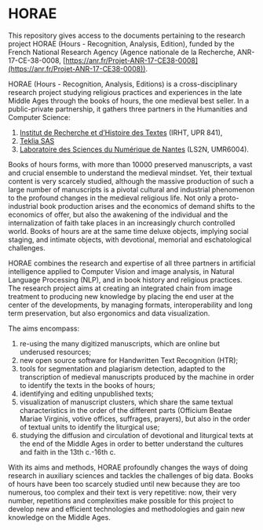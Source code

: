 # HORAE

This repository gives access to the documents pertaining to the research project HORAE (Hours - Recognition, Analysis, Edition),  funded by the French National Research Agency (Agence nationale de la Recherche, ANR-17-CE-38-0008,  [https://anr.fr/Projet-ANR-17-CE38-0008](https://anr.fr/Projet-ANR-17-CE38-0008)).  

HORAE (Hours - Recognition, Analysis, Editions) is a cross-disciplinary research project studying religious practices and experiences in the late Middle Ages through the books of hours,  the one medieval best seller. In a public-private partnership, it gathers three partners in the Humanities and  Computer Science: 
1) [Institut de Recherche et d’Histoire des Textes](http://irht.cnrs.fr/) (IRHT, UPR 841),
2) [Teklia SAS](https://www.teklia.com/)
3) [Laboratoire des Sciences du Numérique de Nantes](https://www.ls2n.fr/) (LS2N, UMR6004).  

Books of hours forms, with more than 10000 preserved manuscripts, a vast and crucial ensemble to understand  the medieval mindset. Yet, their textual content is very scarcely studied, although the massive production of such a  large number of manuscripts is a pivotal cultural and industrial phenomenon to the profound changes in the medieval religious life. Not only a proto-industrial book production arises and the economics of demand shifts to  the economics of offer, but also the awakening of the individual and the internalization of faith take places in an increasingly church controlled world. Books of hours are at the same time deluxe objects, implying social staging, and intimate objects,  with devotional, memorial and eschatological challenges.  

HORAE combines the research and expertise of all three  partners in artificial intelligence applied to Computer Vision and image analysis, in Natural Language Processing  (NLP), and in book history and religious practices. The research project aims at creating an integrated chain from  image treatment to producing new knowledge by placing the end user at the center of the developments, by managing  formats, interoperability and long term preservation, but also ergonomics and data visualization. 

The aims encompass:  
1) re-using the many digitized manuscripts, which are online but underused resources; 
2) new open source software  for Handwritten Text Recognition (HTR); 
3) tools for segmentation and plagiarism detection, adapted to the  transcription of medieval manuscripts produced by the machine in order to identify the texts in the books of hours;  
4) identifying and editing unpublished texts; 
5) visualization of manuscript clusters, which share the same textual  characteristics in the order of the different parts (Officium Beatae Mariae Virginis, votive offices, suffrages,  prayers), but also in the order of textual units to identify the liturgical use; 
6) studying  the diffusion and circulation of devotional and liturgical texts at the end of the Middle  Ages in order to better understand the cultures and faith in the 13th c.-16th c.  

With its aims and methods, HORAE profoundly changes the ways of doing research in auxiliary sciences and tackles the challenges of big data. Books of hours have been too scarcely studied until new because they are too numerous, too complex and their text is very repetitive: now, their very number,  repetitions and complexities make possible for this project to develop new and efficient technologies  and methodologies and gain new knowledge on the Middle Ages. 
